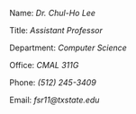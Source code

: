 Name: _Dr. Chul-Ho Lee_

Title: _Assistant Professor_

Department: _Computer Science_

Office: _CMAL 311G_

Phone: _(512) 245-3409_

Email: _fsr11@txstate.edu_

